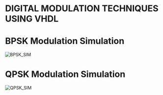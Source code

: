 # DIGITAL MODULATION TECHNIQUES USING VHDL

# BPSK Modulation Simulation 
![BPSK_SIM](https://user-images.githubusercontent.com/65094489/191105128-e71fa602-bace-4529-ad4d-245477570ce2.png)


# QPSK Modulation Simulation
![QPSK_SIM](https://user-images.githubusercontent.com/65094489/191105140-87603fe5-1ae1-4d48-a254-cf13ede001d3.PNG)
